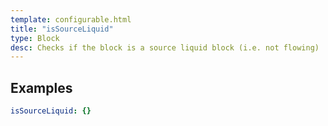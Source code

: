 ```yaml
---
template: configurable.html
title: "isSourceLiquid"
type: Block
desc: Checks if the block is a source liquid block (i.e. not flowing)
---
```


## Examples

```yaml
isSourceLiquid: {}
```
